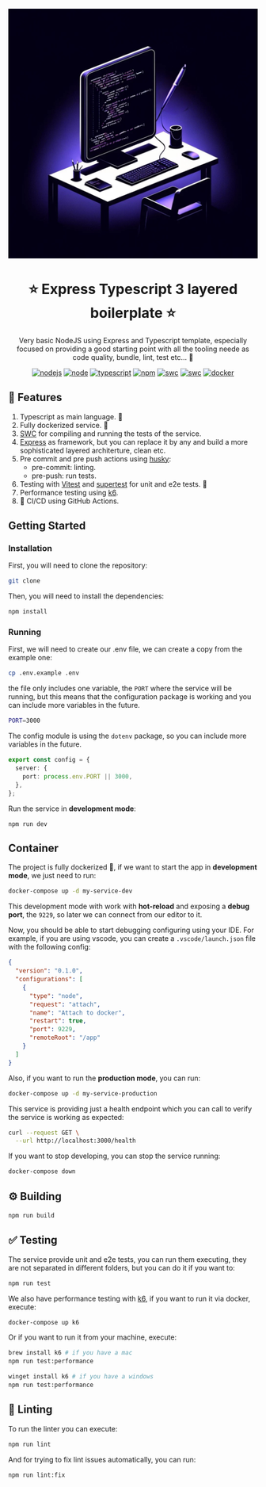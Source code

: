 <p align="center">
  <a href="https://expressjs.com/" target="blank"><img src="docs/images/boilerplate.png" alt="Express Logo" width="512" /></a>
</p>

<h1 align="center">⭐ Express Typescript 3 layered boilerplate ⭐</h1>

<p align="center">
  Very basic NodeJS using Express and Typescript template, especially focused on providing a good starting point with all the tooling neede as code quality, bundle, lint, test etc... 🚀
</p>

<p align="center">
  <a href="https://github.com/servatj/typescript-basic-express-boilerplate/actions/workflows/node.yml?branch=main"><img src="https://github.com/servatj/typescript-basic-express-boilerplate/actions/workflows/node.yml/badge.svg?branch=main" alt="nodejs"/></a>
  <a href="https://nodejs.org/docs/latest-v20.x/api/index.html"><img src="https://img.shields.io/badge/node-20.x-green.svg" alt="node"/></a>
  <a href="https://www.typescriptlang.org/"><img src="https://img.shields.io/badge/typescript-5.x-blue.svg" alt="typescript"/></a>
  <a href="https://www.npmjs.com/"><img src="https://img.shields.io/badge/npm-10.x-red.svg" alt="npm"/></a>
  <a href="https://swc.rs/"><img src="https://img.shields.io/badge/Compiler-SWC_-orange.svg" alt="swc"/></a>
  <a href="https://vitest.dev/"><img src="https://img.shields.io/badge/Test-Vitest_-yellow.svg" alt="swc"/></a>
  <a href="https://www.docker.com/"><img src="https://img.shields.io/badge/Dockerized 🐳_-blue.svg" alt="docker"/></a>
</p>

## 📗 Features

1. Typescript as main language. 🦄
2. Fully dockerized service. 🐳
3. [SWC](https://swc.rs/) for compiling and running the tests of the service.
4. [Express](https://expressjs.com/) as framework, but you can replace it by any and build a more sophisticated layered architerture, clean etc.
5. Pre commit and pre push actions using [husky](https://typicode.github.io/husky/):
   - pre-commit: linting.
   - pre-push: run tests.
6. Testing with [Vitest](https://vitest.dev/) and [supertest](https://github.com/ladjs/supertest) for unit and e2e tests. 🧪
7. Performance testing using [k6](https://grafana.com/oss/k6/).
8. 🚀 CI/CD using GitHub Actions.

## Getting Started

### Installation

First, you will need to clone the repository:

```bash
git clone
```

Then, you will need to install the dependencies:

```bash
npm install
```

### Running

First, we will need to create our .env file, we can create a copy from the example one:

```bash
cp .env.example .env
```

the file only includes one variable, the `PORT` where the service will be running, but this means that the configuration package is working and you can include more variables in the future.

```bash
PORT=3000
```

The config module is using the `dotenv` package, so you can include more variables in the future.

```typescript
export const config = {
  server: {
    port: process.env.PORT || 3000,
  },
};
```

Run the service in **development mode**:

```
npm run dev
```

## Container

The project is fully dockerized 🐳, if we want to start the app in **development mode**, we just need to run:

```bash
docker-compose up -d my-service-dev
```

This development mode with work with **hot-reload** and exposing a **debug port**, the `9229`, so later we can connect from our editor to it.

Now, you should be able to start debugging configuring using your IDE. For example, if you are using vscode, you can create a `.vscode/launch.json` file with the following config:

```json
{
  "version": "0.1.0",
  "configurations": [
    {
      "type": "node",
      "request": "attach",
      "name": "Attach to docker",
      "restart": true,
      "port": 9229,
      "remoteRoot": "/app"
    }
  ]
}
```

Also, if you want to run the **production mode**, you can run:

```bash
docker-compose up -d my-service-production
```

This service is providing just a health endpoint which you can call to verify the service is working as expected:

```bash
curl --request GET \
  --url http://localhost:3000/health
```

If you want to stop developing, you can stop the service running:

```bash
docker-compose down
```

## ⚙️ Building

```bash
npm run build
```

## ✅ Testing

The service provide unit and e2e tests, you can run them executing, they are not separated in different folders, but you can do it if you want to:

```bash
npm run test
```

We also have performance testing with [k6](https://k6.io/), if you want to run it via docker, execute:

```bash
docker-compose up k6
```

Or if you want to run it from your machine, execute:

```bash
brew install k6 # if you have a mac
npm run test:performance
```

```bash
winget install k6 # if you have a windows
npm run test:performance
```

## 💅 Linting

To run the linter you can execute:

```bash
npm run lint
```

And for trying to fix lint issues automatically, you can run:

```bash
npm run lint:fix
```
